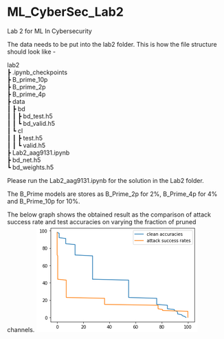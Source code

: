 # ML_CyberSec_Lab2
Lab 2 for ML In Cybersecurity  
  
The data needs to be put into the lab2 folder. This is how the file structure should look like -  
  
  
lab2  
 ┣ .ipynb_checkpoints  
 ┣ B_prime_10p  
 ┣ B_prime_2p  
 ┣ B_prime_4p  
 ┣ data  
 ┃ ┣ bd  
 ┃ ┃ ┣ bd_test.h5  
 ┃ ┃ ┗ bd_valid.h5  
 ┃ ┗ cl  
 ┃ ┃ ┣ test.h5  
 ┃ ┃ ┗ valid.h5  
 ┣ Lab2_aag9131.ipynb  
 ┣ bd_net.h5  
 ┗ bd_weights.h5  

  
Please run the Lab2_aag9131.ipynb for the solution in the Lab2 folder.  
  
The B_Prime models are stores as B_Prime_2p for 2%, B_Prime_4p for 4% and B_Prime_10p for 10%.  
  
The below graph shows the obtained result as the comparison of attack success rate and test accuracies on varying the fraction of pruned channels.
![Graph](diagram/graph.png)